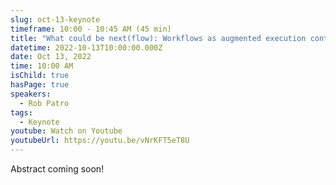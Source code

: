 ```yaml
---
slug: oct-13-keynote
timeframe: 10:00 - 10:45 AM (45 min)
title: "What could be next(flow): Workflows as augmented execution contexts to improve provenance tracking and interoperability"
datetime: 2022-10-13T10:00:00.000Z
date: Oct 13, 2022
time: 10:00 AM
isChild: true
hasPage: true
speakers:
  - Rob Patro
tags:
  - Keynote
youtube: Watch on Youtube
youtubeUrl: https://youtu.be/vNrKFT5eT8U
---
```

Abstract coming soon!
